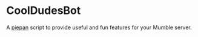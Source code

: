 CoolDudesBot
============

A [piepan](https://github.com/layeh/piepan) script to provide useful and fun features for your Mumble server.


